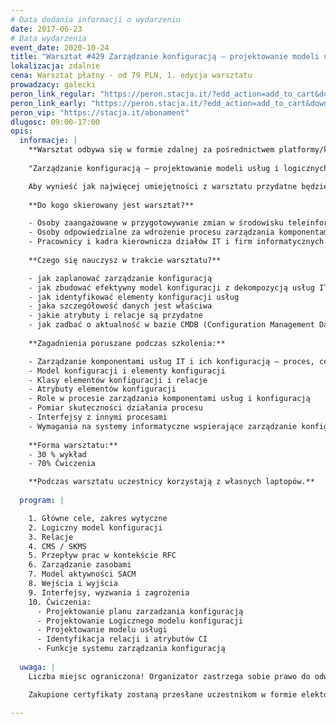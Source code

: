 ```yaml
---
# Data dodania informacji o wydarzeniu
date: 2017-06-23
# Data wydarzenia
event_date: 2020-10-24
title: "Warsztat #429 Zarządzanie konfiguracją – projektowanie modeli usług i logicznych modeli konfiguracji"
lokalizacja: zdalnie
cena: Warsztat płatny - od 79 PLN, 1. edycja warsztatu
prowadzacy: galecki
peron_link_regular: "https://peron.stacja.it/?edd_action=add_to_cart&download_id=3121&edd_options[price_id]=1"
peron_link_early: "https://peron.stacja.it/?edd_action=add_to_cart&download_id=3121&edd_options[price_id]=2"
peron_vip: "https://stacja.it/abonament"
dlugosc: 09:00-17:00
opis:
  informacje: |
    **Warsztat odbywa się w formie zdalnej za pośrednictwem platformy/komunikatora online, z wykorzystaniem dźwięku, obrazu z kamery, udostępniania ekranu komputera prowadzącego i uczestników.** 
  
    "Zarządzanie konfiguracją – projektowanie modeli usług i logicznych modeli konfiguracji" to warsztat, którego celem jest poszerzenie kwalifikacji w zakresie zarządzania komponentami usług IT i ich konfiguracją.

    Aby wynieść jak najwięcej umiejętności z warsztatu przydatne będzie posiadanie podstawowej wiedzy z obszaru dobrych praktyk zarządzania usługami IT.
 
    **Do kogo skierowany jest warsztat?**

    - Osoby zaangażowane w przygotowywanie zmian w środowisku teleinformatycznym, w ich weryfikację, autoryzację, wdrażanie i ocenę; 
    - Osoby odpowiedzialne za wdrożenie procesu zarządzania komponentami usług i konfiguracją oraz za jego bieżące funkcjonowanie;
    - Pracownicy i kadra kierownicza działów IT i firm informatycznych. Konsultanci i specjaliści IT.
 
    **Czego się nauczysz w trakcie warsztatu?**

    - jak zaplanować zarządzanie konfiguracją
    - jak zbudować efektywny model konfiguracji z dekompozycją usług IT od procesu biznesowego do elementów infrastruktury teleinformatycznej
    - jak identyfikować elementy konfiguracji usług
    - jaka szczegółowość danych jest właściwa
    - jakie atrybuty i relacje są przydatne
    - jak zadbać o aktualność w bazie CMDB (Configuration Management Database)
 
    **Zagadnienia poruszane podczas szkolenia:**

    - Zarządzanie komponentami usług IT i ich konfiguracją – proces, cele, kluczowe kroki, produkty, wyzwania
    - Model konfiguracji i elementy konfiguracji
    - Klasy elementów konfiguracji i relacje
    - Atrybuty elementów konfiguracji
    - Role w procesie zarządzania komponentami usług i konfiguracją
    - Pomiar skuteczności działania procesu
    - Interfejsy z innymi procesami
    - Wymagania na systemy informatyczne wspierające zarządzanie konfiguracją usług.
 
    **Forma warsztatu:**
    - 30 % wykład
    - 70% Ćwiczenia

    **Podczas warsztatu uczestnicy korzystają z własnych laptopów.**
    
  program: |

    1. Główne cele, zakres wytyczne
    2. Logiczny model konfiguracji
    3. Relacje
    4. CMS / SKMS
    5. Przepływ prac w kontekście RFC
    6. Zarządzanie zasobami
    7. Model aktywności SACM
    8. Wejścia i wyjścia
    9. Interfejsy, wyzwania i zagrożenia
    10. Ćwiczenia: 
      - Projektowanie planu zarzadzania konfiguracją
      - Projektowanie Logicznego modelu konfiguracji
      - Projektowanie modelu usługi
      - Identyfikacja relacji i atrybutów CI
      - Funkcje systemu zarządzania konfiguracją
  
  uwaga: |
    Liczba miejsc ograniczona! Organizator zastrzega sobie prawo do odwołania wydarzenia w przypadku niezgłoszenia się minimalnej liczby uczestników.

    Zakupione certyfikaty zostaną przesłane uczestnikom w formie elektoronicznej po warsztacie. Jeśli chcesz otrzymać zakupiony certyfikat w formie papierowej, zgłoś to mailowo na adres kontakt@stacja.it. 

---
```

